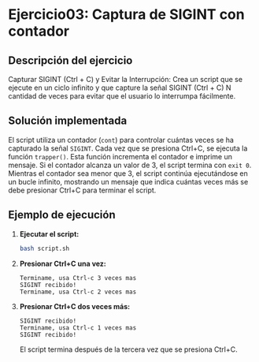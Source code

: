 # Ejercicio03: Captura de SIGINT con contador

## Descripción del ejercicio

Capturar SIGINT (Ctrl + C) y Evitar la Interrupción: Crea un script que se ejecute en un ciclo infinito y que capture la señal SIGINT (Ctrl + C) N cantidad de veces para evitar que el usuario lo interrumpa fácilmente.

## Solución implementada

El script utiliza un contador (`cont`) para controlar cuántas veces se ha capturado la señal `SIGINT`.  Cada vez que se presiona Ctrl+C, se ejecuta la función `trapper()`. Esta función incrementa el contador e imprime un mensaje. Si el contador alcanza un valor de 3, el script termina con `exit 0`.  Mientras el contador sea menor que 3, el script continúa ejecutándose en un bucle infinito, mostrando un mensaje que indica cuántas veces más se debe presionar Ctrl+C para terminar el script.

## Ejemplo de ejecución

1.  **Ejecutar el script:**

    ```bash
    bash script.sh
    ```

2.  **Presionar Ctrl+C una vez:**

    ```
    Terminame, usa Ctrl-c 3 veces mas
    SIGINT recibido!
    Terminame, usa Ctrl-c 2 veces mas 
    ```

3.  **Presionar Ctrl+C dos veces más:**

    ```
    SIGINT recibido!
    Terminame, usa Ctrl-c 1 veces mas
    SIGINT recibido!
    ```

    El script termina después de la tercera vez que se presiona Ctrl+C.
